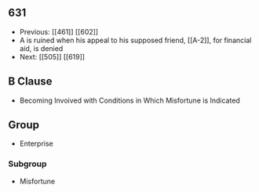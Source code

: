 ## 631
- Previous: [[461]] [[602]] 
- A is ruined when his appeal to his supposed friend, [[A-2]], for financial aid, is denied
- Next: [[505]] [[619]] 

## B Clause
- Becoming Invoived with Conditions in Which Misfortune is Indicated

## Group
- Enterprise

### Subgroup
- Misfortune

